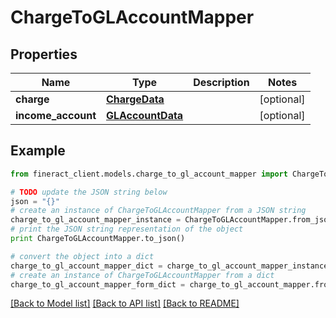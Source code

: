 # ChargeToGLAccountMapper


## Properties

Name | Type | Description | Notes
------------ | ------------- | ------------- | -------------
**charge** | [**ChargeData**](ChargeData.md) |  | [optional] 
**income_account** | [**GLAccountData**](GLAccountData.md) |  | [optional] 

## Example

```python
from fineract_client.models.charge_to_gl_account_mapper import ChargeToGLAccountMapper

# TODO update the JSON string below
json = "{}"
# create an instance of ChargeToGLAccountMapper from a JSON string
charge_to_gl_account_mapper_instance = ChargeToGLAccountMapper.from_json(json)
# print the JSON string representation of the object
print ChargeToGLAccountMapper.to_json()

# convert the object into a dict
charge_to_gl_account_mapper_dict = charge_to_gl_account_mapper_instance.to_dict()
# create an instance of ChargeToGLAccountMapper from a dict
charge_to_gl_account_mapper_form_dict = charge_to_gl_account_mapper.from_dict(charge_to_gl_account_mapper_dict)
```
[[Back to Model list]](../README.md#documentation-for-models) [[Back to API list]](../README.md#documentation-for-api-endpoints) [[Back to README]](../README.md)


